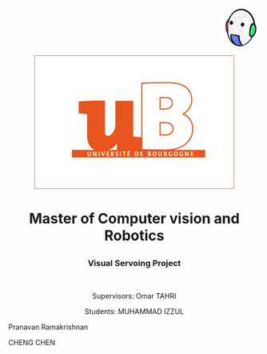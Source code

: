 <p align="right">  
   <img src = "images/vibot.png" width = 80>
</p >

<p align="center">  
   <img src = "images/ub.png" width = 400>
</p >

# <p align="center">Master of Computer vision and Robotics</p >   
<h3 align="center">Visual Servoing Project</h3> <br>

<p align="center">Supervisors: Omar TAHRI</p >  
<p align="center">
   Students: MUHAMMAD IZZUL</p > Pranavan Ramakrishnan</p > CHENG CHEN
</p >  
